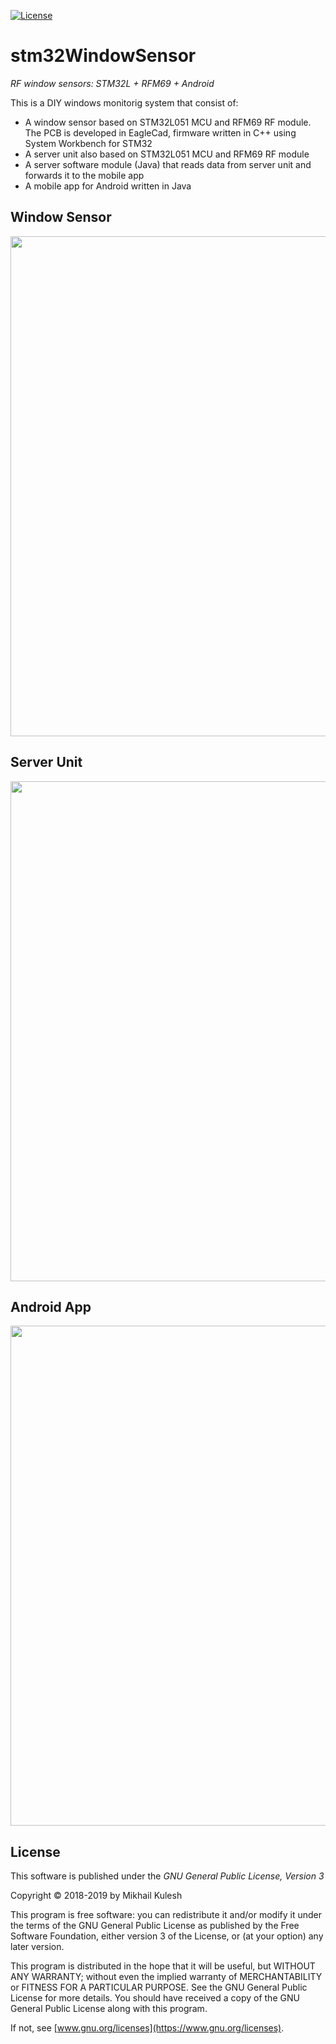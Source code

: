 [![License](https://img.shields.io/badge/license-GNU_GPLv3-orange.svg)](https://github.com/mkulesh/onpc/blob/master/LICENSE)

# stm32WindowSensor

*RF window sensors: STM32L + RFM69 + Android*

This is a DIY windows monitorig system that consist of:
- A window sensor based on STM32L051 MCU and RFM69 RF module. The PCB is developed in EagleCad, firmware written in C++ using System Workbench for STM32
- A server unit also based on STM32L051 MCU and RFM69 RF module
- A server software module (Java) that reads data from server unit and forwards it to the mobile app
- A mobile app for Android written in Java

## Window Sensor
<img src="https://github.com/mkulesh/stm32WindowSensor/blob/master/images/sensors/sensor01.jpg" align="center" height="800">

## Server Unit
<img src="https://github.com/mkulesh/stm32WindowSensor/blob/master/images/server/server03.jpg" align="center" height="800">

## Android App
<img src="https://github.com/mkulesh/stm32WindowSensor/blob/master/images/screenschots/floor_2_alarm.png" align="center" height="800">

## License

This software is published under the *GNU General Public License, Version 3*

Copyright © 2018-2019 by Mikhail Kulesh

This program is free software: you can redistribute it and/or modify it under the terms of the GNU General Public License as
published by the Free Software Foundation, either version 3 of the License, or (at your option) any later version.

This program is distributed in the hope that it will be useful, but WITHOUT ANY WARRANTY; without even the implied warranty
of MERCHANTABILITY or FITNESS FOR A PARTICULAR PURPOSE.  See the GNU General Public License for more details. You should have
received a copy of the GNU General Public License along with this program.

If not, see [www.gnu.org/licenses](https://www.gnu.org/licenses).
